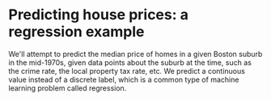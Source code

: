 # Predicting house prices: a regression example

We'll attempt to predict the median price of homes in a given Boston suburb
in the mid-1970s, given data points about the suburb at the time, such as the
crime rate, the local property tax rate, etc. 
We predict a continuous value instead of a discrete label, 
which is a common type of machine learning problem called regression.
